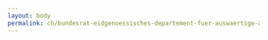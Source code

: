 ```yaml
---
layout: body
permalink: ch/bundesrat-eidgenoessisches-departement-fuer-auswaertige-angelegenheiten-generalsekretariat-eda-kompetenzzentrum-vertraege-und-beschaffungen/
---
```


